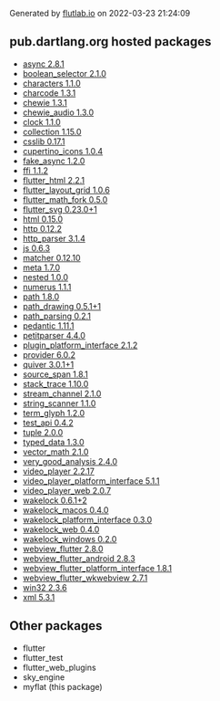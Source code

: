 Generated by [flutlab.io](https://flutlab.io) on 2022-03-23 21:24:09


## pub.dartlang.org hosted packages

 - [async 2.8.1](https://pub.dartlang.org/packages/async/versions/2.8.1)
 - [boolean_selector 2.1.0](https://pub.dartlang.org/packages/boolean_selector/versions/2.1.0)
 - [characters 1.1.0](https://pub.dartlang.org/packages/characters/versions/1.1.0)
 - [charcode 1.3.1](https://pub.dartlang.org/packages/charcode/versions/1.3.1)
 - [chewie 1.3.1](https://pub.dartlang.org/packages/chewie/versions/1.3.1)
 - [chewie_audio 1.3.0](https://pub.dartlang.org/packages/chewie_audio/versions/1.3.0)
 - [clock 1.1.0](https://pub.dartlang.org/packages/clock/versions/1.1.0)
 - [collection 1.15.0](https://pub.dartlang.org/packages/collection/versions/1.15.0)
 - [csslib 0.17.1](https://pub.dartlang.org/packages/csslib/versions/0.17.1)
 - [cupertino_icons 1.0.4](https://pub.dartlang.org/packages/cupertino_icons/versions/1.0.4)
 - [fake_async 1.2.0](https://pub.dartlang.org/packages/fake_async/versions/1.2.0)
 - [ffi 1.1.2](https://pub.dartlang.org/packages/ffi/versions/1.1.2)
 - [flutter_html 2.2.1](https://pub.dartlang.org/packages/flutter_html/versions/2.2.1)
 - [flutter_layout_grid 1.0.6](https://pub.dartlang.org/packages/flutter_layout_grid/versions/1.0.6)
 - [flutter_math_fork 0.5.0](https://pub.dartlang.org/packages/flutter_math_fork/versions/0.5.0)
 - [flutter_svg 0.23.0+1](https://pub.dartlang.org/packages/flutter_svg/versions/0.23.0+1)
 - [html 0.15.0](https://pub.dartlang.org/packages/html/versions/0.15.0)
 - [http 0.12.2](https://pub.dartlang.org/packages/http/versions/0.12.2)
 - [http_parser 3.1.4](https://pub.dartlang.org/packages/http_parser/versions/3.1.4)
 - [js 0.6.3](https://pub.dartlang.org/packages/js/versions/0.6.3)
 - [matcher 0.12.10](https://pub.dartlang.org/packages/matcher/versions/0.12.10)
 - [meta 1.7.0](https://pub.dartlang.org/packages/meta/versions/1.7.0)
 - [nested 1.0.0](https://pub.dartlang.org/packages/nested/versions/1.0.0)
 - [numerus 1.1.1](https://pub.dartlang.org/packages/numerus/versions/1.1.1)
 - [path 1.8.0](https://pub.dartlang.org/packages/path/versions/1.8.0)
 - [path_drawing 0.5.1+1](https://pub.dartlang.org/packages/path_drawing/versions/0.5.1+1)
 - [path_parsing 0.2.1](https://pub.dartlang.org/packages/path_parsing/versions/0.2.1)
 - [pedantic 1.11.1](https://pub.dartlang.org/packages/pedantic/versions/1.11.1)
 - [petitparser 4.4.0](https://pub.dartlang.org/packages/petitparser/versions/4.4.0)
 - [plugin_platform_interface 2.1.2](https://pub.dartlang.org/packages/plugin_platform_interface/versions/2.1.2)
 - [provider 6.0.2](https://pub.dartlang.org/packages/provider/versions/6.0.2)
 - [quiver 3.0.1+1](https://pub.dartlang.org/packages/quiver/versions/3.0.1+1)
 - [source_span 1.8.1](https://pub.dartlang.org/packages/source_span/versions/1.8.1)
 - [stack_trace 1.10.0](https://pub.dartlang.org/packages/stack_trace/versions/1.10.0)
 - [stream_channel 2.1.0](https://pub.dartlang.org/packages/stream_channel/versions/2.1.0)
 - [string_scanner 1.1.0](https://pub.dartlang.org/packages/string_scanner/versions/1.1.0)
 - [term_glyph 1.2.0](https://pub.dartlang.org/packages/term_glyph/versions/1.2.0)
 - [test_api 0.4.2](https://pub.dartlang.org/packages/test_api/versions/0.4.2)
 - [tuple 2.0.0](https://pub.dartlang.org/packages/tuple/versions/2.0.0)
 - [typed_data 1.3.0](https://pub.dartlang.org/packages/typed_data/versions/1.3.0)
 - [vector_math 2.1.0](https://pub.dartlang.org/packages/vector_math/versions/2.1.0)
 - [very_good_analysis 2.4.0](https://pub.dartlang.org/packages/very_good_analysis/versions/2.4.0)
 - [video_player 2.2.17](https://pub.dartlang.org/packages/video_player/versions/2.2.17)
 - [video_player_platform_interface 5.1.1](https://pub.dartlang.org/packages/video_player_platform_interface/versions/5.1.1)
 - [video_player_web 2.0.7](https://pub.dartlang.org/packages/video_player_web/versions/2.0.7)
 - [wakelock 0.6.1+2](https://pub.dartlang.org/packages/wakelock/versions/0.6.1+2)
 - [wakelock_macos 0.4.0](https://pub.dartlang.org/packages/wakelock_macos/versions/0.4.0)
 - [wakelock_platform_interface 0.3.0](https://pub.dartlang.org/packages/wakelock_platform_interface/versions/0.3.0)
 - [wakelock_web 0.4.0](https://pub.dartlang.org/packages/wakelock_web/versions/0.4.0)
 - [wakelock_windows 0.2.0](https://pub.dartlang.org/packages/wakelock_windows/versions/0.2.0)
 - [webview_flutter 2.8.0](https://pub.dartlang.org/packages/webview_flutter/versions/2.8.0)
 - [webview_flutter_android 2.8.3](https://pub.dartlang.org/packages/webview_flutter_android/versions/2.8.3)
 - [webview_flutter_platform_interface 1.8.1](https://pub.dartlang.org/packages/webview_flutter_platform_interface/versions/1.8.1)
 - [webview_flutter_wkwebview 2.7.1](https://pub.dartlang.org/packages/webview_flutter_wkwebview/versions/2.7.1)
 - [win32 2.3.6](https://pub.dartlang.org/packages/win32/versions/2.3.6)
 - [xml 5.3.1](https://pub.dartlang.org/packages/xml/versions/5.3.1)

## Other packages

 - flutter
 - flutter_test
 - flutter_web_plugins
 - sky_engine
 - myflat (this package)

